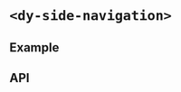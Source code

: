 # `<dy-side-navigation>`

## Example

<gbp-example
  name="dy-side-navigation"
  props='{"style": "width: 240px;", "items": [{"title": "Page 1", "hash": "#1"}, {"title": "Page 2", "hash": "#2"}, {"title": "Page 3", "hash": "#3"}]}'
  src="https://jspm.dev/duoyun-ui/elements/side-navigation"></gbp-example>

## API

<gbp-api src="/src/elements/side-navigation.ts"></gbp-api>
